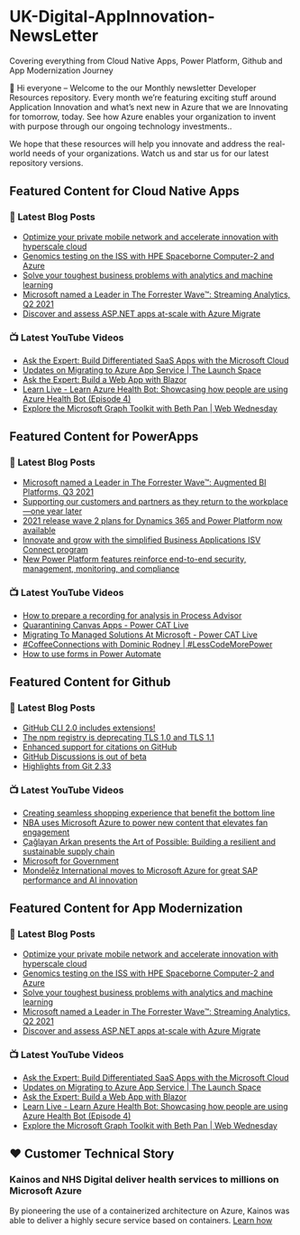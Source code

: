 # UK-Digital-AppInnovation-NewsLetter

Covering everything from Cloud Native Apps, Power Platform, Github and App Modernization Journey

👋 Hi everyone – Welcome to the our Monthly newsletter Developer Resources repository. Every month we’re featuring exciting stuff around Application Innovation and what’s next new in Azure that we are Innovating for tomorrow, today. See how Azure enables your organization to invent with purpose through our ongoing technology investments..


We hope that these resources will help you innovate and address the real-world needs of your organizations. Watch us and star us for our latest repository versions.

## Featured Content for Cloud Native Apps


### 📝 Latest Blog Posts

    
<!-- BLOGCNA:START -->
- [Optimize your private mobile network and accelerate innovation with hyperscale cloud](https://azure.microsoft.com/blog/optimize-your-private-mobile-network-and-accelerate-innovation-with-hyperscale-cloud/)
- [Genomics testing on the ISS with HPE Spaceborne Computer-2 and Azure](https://azure.microsoft.com/blog/genomics-testing-on-the-iss-with-hpe-spaceborne-computer2-and-azure/)
- [Solve your toughest business problems with analytics and machine learning ](https://azure.microsoft.com/blog/solve-your-toughest-business-problems-with-ai-and-machine-learning/)
- [Microsoft named a Leader in The Forrester Wave™: Streaming Analytics, Q2 2021](https://azure.microsoft.com/blog/microsoft-named-a-leader-in-the-forrester-wave-streaming-analytics-q2-2021/)
- [Discover and assess ASP.NET apps at-scale with Azure Migrate](https://azure.microsoft.com/blog/discover-and-assess-aspnet-apps-atscale-with-azure-migrate/)
<!-- BLOGCNA:END -->

### 📺 Latest YouTube Videos

 
<!-- YOUTUBECNA:START -->
- [Ask the Expert: Build Differentiated SaaS Apps with the Microsoft Cloud](https://www.youtube.com/watch?v=-NUpnoi0sf4)
- [Updates on Migrating to Azure App Service | The Launch Space](https://www.youtube.com/watch?v=3QRqd3ZHYZc)
- [Ask the Expert: Build a Web App with Blazor](https://www.youtube.com/watch?v=E0rrP2i5XBY)
- [Learn Live - Learn Azure Health Bot: Showcasing how people are using Azure Health Bot (Episode 4)](https://www.youtube.com/watch?v=M4mlCTKngDI)
- [Explore the Microsoft Graph Toolkit with Beth Pan | Web Wednesday](https://www.youtube.com/watch?v=h7PYHkcD9Dw)
<!-- YOUTUBECNA:END -->

##  Featured Content for PowerApps
### 📝 Latest Blog Posts
<!-- BLOGPOWER:START -->
- [Microsoft named a Leader in The Forrester Wave™: Augmented BI Platforms, Q3 2021](https://powerbi.microsoft.com/en-us/blog/microsoft-named-a-leader-in-the-forrester-wave-augmented-bi-platforms-q3-2021/)
- [Supporting our customers and partners as they return to the workplace—one year later](https://cloudblogs.microsoft.com/powerplatform/2021/07/15/supporting-our-customers-and-partners-as-they-return-to-the-workplace-one-year-later/)
- [2021 release wave 2 plans for Dynamics 365 and Power Platform now available](https://cloudblogs.microsoft.com/dynamics365/bdm/2021/07/15/2021-release-wave-2-plans-for-dynamics-365-and-power-platform-now-available/)
- [Innovate and grow with the simplified Business Applications ISV Connect program](https://cloudblogs.microsoft.com/dynamics365/bdm/2021/07/14/innovate-and-grow-with-the-simplified-business-applications-isv-connect-program/)
- [New Power Platform features reinforce end-to-end security, management, monitoring, and compliance](https://cloudblogs.microsoft.com/powerplatform/2021/06/29/new-power-platform-features-reinforce-end-to-end-security-management-monitoring-and-compliance/)
<!-- BLOGPOWER:END -->
 ### 📺 Latest YouTube Videos
    
<!-- YOUTUBEPOWER:START -->
- [How to prepare a recording for analysis in Process Advisor](https://www.youtube.com/watch?v=WkPxD004z20)
- [Quarantining Canvas Apps - Power CAT Live](https://www.youtube.com/watch?v=P61zWG63igU)
- [Migrating To Managed Solutions At Microsoft - Power CAT Live](https://www.youtube.com/watch?v=3Uu5C9zkIjo)
- [#CoffeeConnections with Dominic Rodney | #LessCodeMorePower](https://www.youtube.com/watch?v=JJj8_EHeWHc)
- [How to use forms in Power Automate](https://www.youtube.com/watch?v=-utv0SCUpQY)
<!-- YOUTUBEPOWER:END -->

##  Featured Content for Github
### 📝 Latest Blog Posts
<!-- BLOGGITHUB:START -->
- [GitHub CLI 2.0 includes extensions!](https://github.blog/2021-08-24-github-cli-2-0-includes-extensions/)
- [The npm registry is deprecating TLS 1.0 and TLS 1.1](https://github.blog/2021-08-23-npm-registry-deprecating-tls-1-0-tls-1-1/)
- [Enhanced support for citations on GitHub](https://github.blog/2021-08-19-enhanced-support-citations-github/)
- [GitHub Discussions is out of beta](https://github.blog/2021-08-17-github-discussions-out-of-beta/)
- [Highlights from Git 2.33](https://github.blog/2021-08-16-highlights-from-git-2-33/)
<!-- BLOGGITHUB:END -->
### 📺 Latest YouTube Videos
<!-- YOUTUBEGITHUB:START -->
- [Creating seamless shopping experience that benefit the bottom line](https://www.youtube.com/watch?v=6YWoFd2T_KQ)
- [NBA uses Microsoft Azure to power new content that elevates fan engagement](https://www.youtube.com/watch?v=f94aBI4IW5s)
- [Çağlayan Arkan presents the Art of Possible: Building a resilient and sustainable supply chain](https://www.youtube.com/watch?v=TF21O8VfpZI)
- [Microsoft for Government](https://www.youtube.com/watch?v=mXUaIaE81Ds)
- [Mondelēz International moves to Microsoft Azure for great SAP performance and AI innovation](https://www.youtube.com/watch?v=0L0YVPNu-oQ)
<!-- YOUTUBEGITHUB:END -->
##  Featured Content for App Modernization
### 📝 Latest Blog Posts
<!-- BLOGAPPMOD:START -->
- [Optimize your private mobile network and accelerate innovation with hyperscale cloud](https://azure.microsoft.com/blog/optimize-your-private-mobile-network-and-accelerate-innovation-with-hyperscale-cloud/)
- [Genomics testing on the ISS with HPE Spaceborne Computer-2 and Azure](https://azure.microsoft.com/blog/genomics-testing-on-the-iss-with-hpe-spaceborne-computer2-and-azure/)
- [Solve your toughest business problems with analytics and machine learning ](https://azure.microsoft.com/blog/solve-your-toughest-business-problems-with-ai-and-machine-learning/)
- [Microsoft named a Leader in The Forrester Wave™: Streaming Analytics, Q2 2021](https://azure.microsoft.com/blog/microsoft-named-a-leader-in-the-forrester-wave-streaming-analytics-q2-2021/)
- [Discover and assess ASP.NET apps at-scale with Azure Migrate](https://azure.microsoft.com/blog/discover-and-assess-aspnet-apps-atscale-with-azure-migrate/)
<!-- BLOGAPPMOD:END -->
### 📺 Latest YouTube Videos
<!-- YOUTUBEAPPMOD:START -->
- [Ask the Expert: Build Differentiated SaaS Apps with the Microsoft Cloud](https://www.youtube.com/watch?v=-NUpnoi0sf4)
- [Updates on Migrating to Azure App Service | The Launch Space](https://www.youtube.com/watch?v=3QRqd3ZHYZc)
- [Ask the Expert: Build a Web App with Blazor](https://www.youtube.com/watch?v=E0rrP2i5XBY)
- [Learn Live - Learn Azure Health Bot: Showcasing how people are using Azure Health Bot (Episode 4)](https://www.youtube.com/watch?v=M4mlCTKngDI)
- [Explore the Microsoft Graph Toolkit with Beth Pan | Web Wednesday](https://www.youtube.com/watch?v=h7PYHkcD9Dw)
<!-- YOUTUBEAPPMOD:END -->


## ♥️ Customer Technical Story 

### Kainos and NHS Digital deliver health services to millions on Microsoft Azure

By pioneering the use of a containerized architecture on Azure, Kainos was able to deliver a highly secure service based on containers. [Learn how](https://customers.microsoft.com/en-us/story/1368348549535774520-kainos-and-nhs-digital-deliver-health-services-to-millions-on-microsoft-azure)

